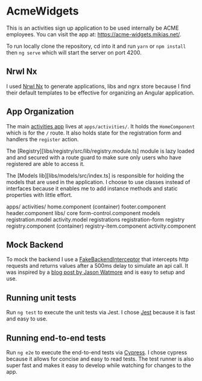 # AcmeWidgets

This is an activities sign up application to be used internally be ACME employees. You can visit the app at: https://acme-widgets.mikias.net/.

To run locally clone the repository, cd into it and run `yarn` or `npm install` then `ng serve` which will start the server on port 4200.

## Nrwl Nx

I used [Nrwl Nx]((http://nrwl.io/nx)) to generate applications, libs and ngrx store because I find their default templates to be effective for organizing an Angular application.

## App Organization

The main [activities app](apps/activities/src/app/app.module.ts) lives at `apps/activities/`. It holds the `HomeComponent` which is for the `/` route. It also holds state for the registration form and handlers the `register` action.

 The [Registry][libs/registry/src/lib/registry.module.ts] module is lazy loaded and and secured with a route guard to make sure only users who have registered are able to access it.

 The [Models lib][libs/models/src/index.ts] is responsible for holding the models that are used in the application. I choose to use classes instead of interfaces because it enables me to add instance methods and static properties with little effort.

apps/
  activities/
    home.component (container)
    footer.component
    header.component
libs/
  core
    form-control.component
  models
    registration.model
    activity.model
  registrations
    registration-form
  registry
    registry.component (container)
    registry-item.component
    activity.component


## Mock Backend

To mock the backend I use a [FakeBackendInterceptor](apps/activities/src/app/interceptors/fake-backend.interceptor.ts) that intercepts http requests and returns values after a 500ms delay to simulate an api call. It was inspired by a [blog post by Jason Watmore](http://jasonwatmore.com/post/2018/06/22/angular-6-mock-backend-example-for-backendless-development) and is easy to setup and use.

## Running unit tests

Run `ng test` to execute the unit tests via Jest. I chose [Jest](https://jestjs.io/) because it is fast and easy to use.

## Running end-to-end tests

Run `ng e2e` to execute the end-to-end tests via [Cypress](https://www.cypress.io/). I chose cypress because it allows for concise and easy to read tests. The test runner is also super fast and makes it easy to develop while watching for changes to the app.

